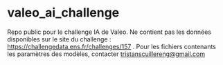 # valeo_ai_challenge
Repo public pour le challenge IA de Valeo. Ne contient pas les données disponibles sur le site du challenge : https://challengedata.ens.fr/challenges/157 . Pour les fichiers contenants les paramètres des modèles, contacter tristanscuillereng@gmail.com
